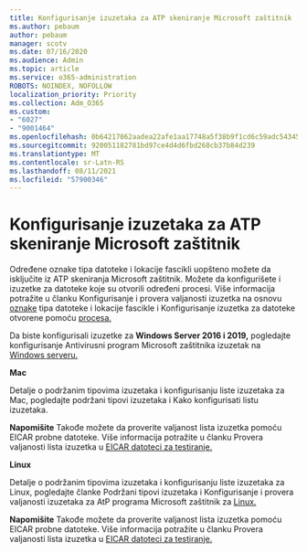 ```yaml
---
title: Konfigurisanje izuzetaka za ATP skeniranje Microsoft zaštitnik
ms.author: pebaum
author: pebaum
manager: scotv
ms.date: 07/16/2020
ms.audience: Admin
ms.topic: article
ms.service: o365-administration
ROBOTS: NOINDEX, NOFOLLOW
localization_priority: Priority
ms.collection: Adm_O365
ms.custom:
- "6027"
- "9001464"
ms.openlocfilehash: 0b64217062aadea22afe1aa17748a5f38b9f1cd6c59adc54345afe3c6f12bdc2
ms.sourcegitcommit: 920051182781bd97ce4d4d6fbd268cb37b84d239
ms.translationtype: MT
ms.contentlocale: sr-Latn-RS
ms.lasthandoff: 08/11/2021
ms.locfileid: "57900346"
---
```

# <a name="configuring-exclusions-for-microsoft-defender-atp-scan"></a>Konfigurisanje izuzetaka za ATP skeniranje Microsoft zaštitnik

Određene oznake tipa datoteke i lokacije fascikli uopšteno možete da isključite iz ATP skeniranja Microsoft zaštitnik. Možete da konfigurišete i izuzetke za datoteke koje su otvorili određeni procesi. Više informacija potražite u članku Konfigurisanje i provera valjanosti izuzetka na osnovu [oznake](https://docs.microsoft.com/windows/security/threat-protection/microsoft-defender-antivirus/configure-extension-file-exclusions-microsoft-defender-antivirus) tipa datoteke i lokacije fascikle i Konfigurisanje izuzetka za datoteke otvorene pomoću [procesa.](https://docs.microsoft.com/windows/security/threat-protection/microsoft-defender-antivirus/configure-process-opened-file-exclusions-microsoft-defender-antivirus)

Da biste konfigurisali izuzetke za **Windows Server 2016 i 2019,** pogledajte konfigurisanje Antivirusni program Microsoft zaštitnika izuzetak na [Windows serveru.](https://docs.microsoft.com/windows/security/threat-protection/microsoft-defender-antivirus/configure-server-exclusions-microsoft-defender-antivirus)

**Mac**

Detalje o podržanim tipovima izuzetaka i konfigurisanju liste izuzetaka za Mac, pogledajte podržani tipovi izuzetaka i Kako konfigurisati listu [](https://docs.microsoft.com/windows/security/threat-protection/microsoft-defender-atp/mac-exclusions#supported-exclusion-types) izuzetaka. [](https://docs.microsoft.com/windows/security/threat-protection/microsoft-defender-atp/mac-exclusions#how-to-configure-the-list-of-exclusions)

**Napomišite** Takođe možete da proverite valjanost lista izuzetka pomoću EICAR probne datoteke. Više informacija potražite u članku Provera valjanosti lista izuzetka u [EICAR datoteci za testiranje.](https://docs.microsoft.com/windows/security/threat-protection/microsoft-defender-atp/mac-exclusions#validate-exclusions-lists-with-the-eicar-test-file) 

**Linux**

Detalje o podržanim tipovima izuzetaka i konfigurisanju liste izuzetaka za Linux, pogledajte članke Podržani tipovi izuzetaka i Konfigurisanje i provera valjanosti izuzetaka za AtP programa Microsoft zaštitnik za [Linux.](https://docs.microsoft.com/windows/security/threat-protection/microsoft-defender-atp/linux-exclusions) [](https://docs.microsoft.com/windows/security/threat-protection/microsoft-defender-atp/linux-exclusions#supported-exclusion-types)

**Napomišite** Takođe možete da proverite valjanost lista izuzetka pomoću EICAR probne datoteke. Više informacija potražite u članku Provera valjanosti lista izuzetka u [EICAR datoteci za testiranje.](https://docs.microsoft.com/windows/security/threat-protection/microsoft-defender-atp/linux-exclusions#validate-exclusions-lists-with-the-eicar-test-file) 